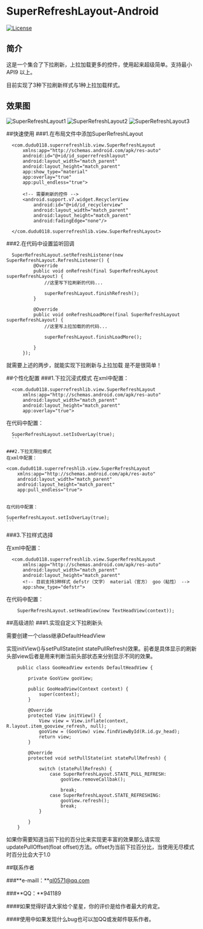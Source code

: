# SuperRefreshLayout-Android

[![License](https://img.shields.io/badge/license-Apache%202-green.svg)](https://www.apache.org/licenses/LICENSE-2.0)

## 简介
这是一个集合了下拉刷新，上拉加载更多的控件，使用起来超级简单。支持最小API9 以上。

目前实现了3种下拉刷新样式与1种上拉加载样式。


## 效果图
![SuperRefreshLayout1](http://img.blog.csdn.net/20160912143102488)
![SuperRefreshLayout2](http://img.blog.csdn.net/20160912144237064)
![SuperRefreshLayout3](http://img.blog.csdn.net/20160912144411193)

##快速使用
###1.在布局文件中添加SuperRefreshLayout

  ```
	<com.dudu0118.superrefreshlib.view.SuperRefreshLayout
        xmlns:app="http://schemas.android.com/apk/res-auto"
        android:id="@+id/id_superrefreshlayout"
        android:layout_width="match_parent"
        android:layout_height="match_parent"
        app:show_type="material"
        app:overlay="true"
        app:pull_endless="true">

		<!-- 需要刷新的控件 -->
        <android.support.v7.widget.RecyclerView
            android:id="@+id/id_recyclerview"
            android:layout_width="match_parent"
            android:layout_height="match_parent"
            android:fadingEdge="none"/>

    </com.dudu0118.superrefreshlib.view.SuperRefreshLayout>
  ```
  
###2.在代码中设置监听回调

  ```
	SuperRefreshLayout.setRefreshListener(new SuperRefreshLayout.RefreshListener() {
            @Override
            public void onRefresh(final SuperRefreshLayout superRefreshLayout) {
            	//这里写下拉刷新的代码...

            	superRefreshLayout.finishRefresh();
            }

            @Override
            public void onRefreshLoadMore(final SuperRefreshLayout superRefreshLayout) {
             	//这里写上拉加载的的代码...  

            	superRefreshLayout.finishLoadMore();
               
            }
        });
  ```
  
就需要上述的两步，就能实现下拉刷新与上拉加载 是不是很简单！

##个性化配置
###1.下拉沉浸式模式
在xml中配置：

  ```
	<com.dudu0118.superrefreshlib.view.SuperRefreshLayout
        xmlns:app="http://schemas.android.com/apk/res-auto"
        android:layout_width="match_parent"
        android:layout_height="match_parent"
        app:overlay="true">
  ```

在代码中配置：
  ```
	SuperRefreshLayout.setIsOverLay(true);
	```

###2.下拉无限拉模式
在xml中配置：

  ```
	<com.dudu0118.superrefreshlib.view.SuperRefreshLayout
        xmlns:app="http://schemas.android.com/apk/res-auto"
        android:layout_width="match_parent"
        android:layout_height="match_parent"
        app:pull_endless="true">
  ```

在代码中配置：

  ```
	SuperRefreshLayout.setIsOverLay(true);
	```

###3.下拉样式选择

在xml中配置：

  ```
	<com.dudu0118.superrefreshlib.view.SuperRefreshLayout
        xmlns:app="http://schemas.android.com/apk/res-auto"
        android:layout_width="match_parent"
        android:layout_height="match_parent"
		<!-- 目前支持3种样式 defstr（文字） material（官方） goo（粘性） -->
        app:show_type="defstr">
  ```

在代码中配置：

```
	SuperRefreshLayout.setHeadView(new TextHeadView(context));
```

##高级进阶
###1.实现自定义下拉刷新头

需要创建一个class继承DefaultHeadView

实现initView()与setPullState(int statePullRefresh)效果。前者是具体显示的刷新头部view后者是用来判断当前头部状态来分别显示不同的效果。

```
	public class GooHeadView extends DefaultHeadView {

	    private GooView gooView;
	
	    public GooHeadView(Context context) {
	        super(context);
	    }
	
	    @Override
	    protected View initView() {
	        View view = View.inflate(context, R.layout.item_gooview_refresh, null);
	        gooView = (GooView) view.findViewById(R.id.gv_head);
	        return view;
	    }
	
	    @Override
	    protected void setPullState(int statePullRefresh) {
	
	        switch (statePullRefresh) {
	            case SuperRefreshLayout.STATE_PULL_REFRESH:
	                gooView.removeCallbak();
	
	                break;
	            case SuperRefreshLayout.STATE_REFRESHING:
	                gooView.refresh();
	                break;
	        }
	
	    }
	}
```

如果你需要知道当前下拉的百分比来实现更丰富的效果那么请实现updatePullOffset(float offset)方法。offset为当前下拉百分比，当使用无尽模式时百分比会大于1.0

##联系作者

###**e-maill：**ql0571@qq.com

###**QQ：**941189


####如果觉得好请大家给个星星，你的评价是给作者最大的肯定。

####使用中如果发现什么bug也可以加QQ或发邮件联系作者。



